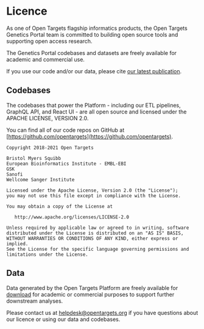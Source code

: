 # Licence

As one of Open Targets flagship informatics products, the Open Targets Genetics Portal team is committed to building open source tools and supporting open access research. 

The Genetics Portal codebases and datasets are freely available for academic and commercial use. 

If you use our code and/or our data, please cite [our latest publication](citation.md#latest-publication). 

## **Codebases**

The codebases that power the Platform - including our ETL pipelines, GraphQL API, and React UI - are all open source and licensed under the APACHE LICENSE, VERSION 2.0.

You can find all of our code repos on GitHub at [https://github.com/opentargets](https://github.com/opentargets).

```text
Copyright 2018-2021 Open Targets

Bristol Myers Squibb
European Bioinformatics Institute - EMBL-EBI
GSK
Sanofi
Wellcome Sanger Institute

Licensed under the Apache License, Version 2.0 (the "License");
you may not use this file except in compliance with the License.

You may obtain a copy of the License at

   http://www.apache.org/licenses/LICENSE-2.0

Unless required by applicable law or agreed to in writing, software
distributed under the License is distributed on an "AS IS" BASIS,
WITHOUT WARRANTIES OR CONDITIONS OF ANY KIND, either express or implied.
See the License for the specific language governing permissions and
limitations under the License.
```

## **Data**

Data generated by the Open Targets Platform are freely available for [download](data-access/data-download.md) for academic or commercial purposes to support further downstream analyses. 

Please contact us at [helpdesk@opentargets.org](mailto:helpdesk@opentargets.org) if you have questions about our licence or using our data and codebases.

